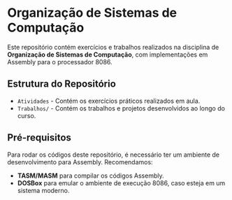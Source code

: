 # Organização de Sistemas de Computação

Este repositório contém exercícios e trabalhos realizados na disciplina de **Organização de Sistemas de Computação**, com implementações em Assembly para o processador 8086.

## Estrutura do Repositório

- `Atividades` - Contém os exercícios práticos realizados em aula.
- `Trabalhos/` - Contém os trabalhos e projetos desenvolvidos ao longo do curso.

## Pré-requisitos

Para rodar os códigos deste repositório, é necessário ter um ambiente de desenvolvimento para Assembly. Recomendamos:

- **TASM/MASM** para compilar os códigos Assembly.
- **DOSBox** para emular o ambiente de execução 8086, caso esteja em um sistema moderno.

